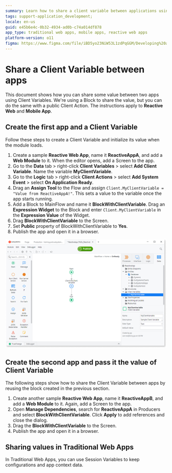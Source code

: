 ```yaml
---
summary: Learn how to share a client variable between applications using OutSystems 11 (O11) for Reactive Web and Mobile Apps.
tags: support-application_development;
locale: en-us
guid: e45b6e4c-0b32-4934-ad0b-c74a014df878
app_type: traditional web apps, mobile apps, reactive web apps
platform-version: o11
figma: https://www.figma.com/file/iBD5yo23NiW53L1zdPqGGM/Developing%20an%20Application?node-id=174:24
---
```


# Share a Client Variable between apps

This document shows how you can share some value between two apps using Client Variables. We're using a Block to share the value, but you can do the same with a public Client Action. The instructions apply to **Reactive Web** and **Mobile App**.

## Create the first app and a Client Variable

Follow these steps to create a Client Variable and initialize its value when the module loads.

1. Create a sample **Reactive Web App**, name it **ReactiveAppA**, and add a **Web Module** to it. When the editor opens, add a Screen to the app.
1. Go to the **Data** tab > right-click **Client Variables** > select **Add Client Variable**. Name the variable **MyClientVariable**.
1. Go to the **Logic** tab > right-click **Client Actions** > select **Add System Event** > select **On Application Ready**.
1. Drag an **Assign Tool** to the Flow and assign `Client.MyClientVariable = "Value from ReactiveAppA!"`. This sets a value to the variable once the app starts running.
1. Add a Block to MainFlow and name it **BlockWithClientVariable**. Drag an **Expression Widget** to the Block and enter `Client.MyClientVariable` in the **Expression Value** of the Widget.
1. Drag **BlockWithClientVariable** to the Screen.
1. Set **Public** property of BlockWithClientVariable to **Yes**.
1. Publish the app and open it in a browser.

![Screenshot showing the process of creating and setting a Client Variable in a Reactive Web App](images/client-variable.png "Client Variable in Reactive Web App")

## Create the second app and pass it the value of Client Variable

The following steps show how to share the Client Variable between apps by reusing the block created in the previous section.

1. Create another sample **Reactive Web App**, name it **ReactiveAppB**, and add a **Web Module** to it. Again, add a Screen to the app.
2. Open **Manage Dependencies**, search for **ReactiveAppA** in Producers and select **BlockWithClientVariable**. Click **Apply** to add references and close the dialog.
3. Drag the **BlockWithClientVariable** to the Screen.
4. Publish the app and open it in a browser.

## Sharing values in Traditional Web Apps 

In Traditional Web Apps, you can use Session Variables to keep configurations and app context data.
